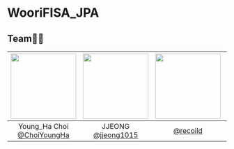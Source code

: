 # WooriFISA_JPA

## Team🏃‍♂️
|<img src="https://avatars.githubusercontent.com/u/64997345?v=4" width="150" height="150"/>|<img src="https://avatars.githubusercontent.com/u/82391356?v=4" width="150" height="150"/>|<img src="https://avatars.githubusercontent.com/u/22585023?v=4" width="150" height="150"/>|<img src="https://avatars.githubusercontent.com/u/102151689?v=4" width="150" height="150"/>|
|:-:|:-:|:-:|:-:|
|Young_Ha Choi<br/>[@ChoiYoungHa](https://github.com/ChoiYoungHa)|JJEONG<br/>[@jjeong1015](https://github.com/jjeong1015)|[@recoild](https://github.com/recoild)|[@0lYUMA](https://github.com/0lYUMA)|
